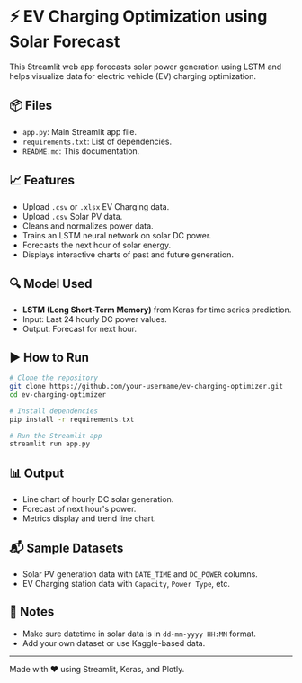 # ⚡ EV Charging Optimization using Solar Forecast

This Streamlit web app forecasts solar power generation using LSTM and helps visualize data for electric vehicle (EV) charging optimization.

## 📦 Files
- `app.py`: Main Streamlit app file.
- `requirements.txt`: List of dependencies.
- `README.md`: This documentation.

## 📈 Features
- Upload `.csv` or `.xlsx` EV Charging data.
- Upload `.csv` Solar PV data.
- Cleans and normalizes power data.
- Trains an LSTM neural network on solar DC power.
- Forecasts the next hour of solar energy.
- Displays interactive charts of past and future generation.

## 🔍 Model Used
- **LSTM (Long Short-Term Memory)** from Keras for time series prediction.
- Input: Last 24 hourly DC power values.
- Output: Forecast for next hour.

## ▶️ How to Run

```bash
# Clone the repository
git clone https://github.com/your-username/ev-charging-optimizer.git
cd ev-charging-optimizer

# Install dependencies
pip install -r requirements.txt

# Run the Streamlit app
streamlit run app.py
```

## 📊 Output
- Line chart of hourly DC solar generation.
- Forecast of next hour's power.
- Metrics display and trend line chart.

## 📬 Sample Datasets
- Solar PV generation data with `DATE_TIME` and `DC_POWER` columns.
- EV Charging station data with `Capacity`, `Power Type`, etc.

## 📌 Notes
- Make sure datetime in solar data is in `dd-mm-yyyy HH:MM` format.
- Add your own dataset or use Kaggle-based data.

---
Made with ❤️ using Streamlit, Keras, and Plotly.